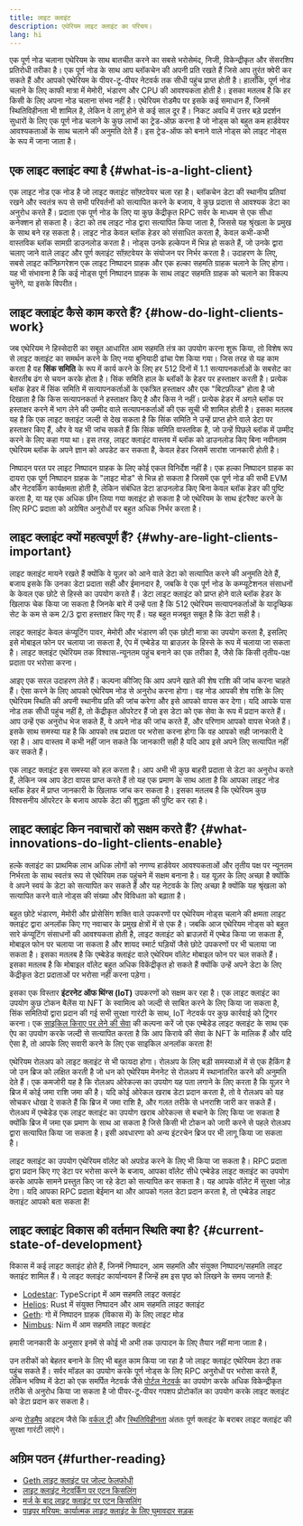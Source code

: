 ```yaml
---
title: लाइट क्लाइंट
description: एथेरियम लाइट क्लाइंट का परिचय।
lang: hi
---
```


एक पूर्ण नोड चलाना एथेरियम के साथ बातचीत करने का सबसे भरोसेमंद, निजी, विकेन्द्रीकृत और सेंसरशिप प्रतिरोधी तरीका है। एक पूर्ण नोड के साथ आप ब्लॉकचेन की अपनी प्रति रखते हैं जिसे आप तुरंत क्वेरी कर सकते हैं और आपको एथेरियम के पीयर-टू-पीयर नेटवर्क तक सीधी पहुंच प्राप्त होती है। हालाँकि, पूर्ण नोड चलाने के लिए काफी मात्रा में मेमोरी, भंडारण और CPU की आवश्यकता होती है। इसका मतलब है कि हर किसी के लिए अपना नोड चलाना संभव नहीं है। एथेरियम रोडमैप पर इसके कई समाधान हैं, जिनमें स्थितिविहीनता भी शामिल है, लेकिन वे लागू होने से कई साल दूर हैं। निकट अवधि में उत्तर बड़े प्रदर्शन सुधारों के लिए एक पूर्ण नोड चलाने के कुछ लाभों का ट्रेड-ऑफ़ करना है जो नोड्स को बहुत कम हार्डवेयर आवश्यकताओं के साथ चलाने की अनुमति देते हैं। इस ट्रेड-ऑफ को बनाने वाले नोड्स को लाइट नोड्स के रूप में जाना जाता है।

## एक लाइट क्लाइंट क्या है {#what-is-a-light-client}

एक लाइट नोड एक नोड है जो लाइट क्लाइंट सॉफ़्टवेयर चला रहा है। ब्लॉकचेन डेटा की स्थानीय प्रतियां रखने और स्वतंत्र रूप से सभी परिवर्तनों को सत्यापित करने के बजाय, वे कुछ प्रदाता से आवश्यक डेटा का अनुरोध करते हैं। प्रदाता एक पूर्ण नोड के लिए या कुछ केंद्रीकृत RPC सर्वर के माध्यम से एक सीधा कनेक्शन हो सकता है। डेटा को तब लाइट नोड द्वारा सत्यापित किया जाता है, जिससे यह श्रृंखला के प्रमुख के साथ बने रह सकता है। लाइट नोड केवल ब्लॉक हेडर को संसाधित करता है, केवल कभी-कभी वास्तविक ब्लॉक सामग्री डाउनलोड करता है। नोड्स उनके हल्केपन में भिन्न हो सकते हैं, जो उनके द्वारा चलाए जाने वाले लाइट और पूर्ण क्लाइंट सॉफ़्टवेयर के संयोजन पर निर्भर करता है। उदाहरण के लिए, सबसे लाइट कॉन्फ़िगरेशन एक लाइट निष्पादन ग्राहक और एक हल्का सहमति ग्राहक चलाने के लिए होगा। यह भी संभावना है कि कई नोड्स पूर्ण निष्पादन ग्राहक के साथ लाइट सहमति ग्राहक को चलाने का विकल्प चुनेंगे, या इसके विपरीत।

## लाइट क्लाइंट कैसे काम करते हैं? {#how-do-light-clients-work}

जब एथेरियम ने हिस्सेदारी का सबूत आधारित आम सहमति तंत्र का उपयोग करना शुरू किया, तो विशेष रूप से लाइट क्लाइंट का समर्थन करने के लिए नया बुनियादी ढांचा पेश किया गया। जिस तरह से यह काम करता है वह **सिंक समिति** के रूप में कार्य करने के लिए हर 512 दिनों में 1.1 सत्यापनकर्ताओं के सबसेट का बेतरतीब ढंग से चयन करके होता है। सिंक समिति हाल के ब्लॉकों के हेडर पर हस्ताक्षर करती है। प्रत्येक ब्लॉक हेडर में सिंक समिति में सत्यापनकर्ताओं के एकत्रित हस्ताक्षर और एक "बिटफ़ील्ड" होता है जो दिखाता है कि किस सत्यापनकर्ता ने हस्ताक्षर किए है और किस ने नहीं। प्रत्येक हेडर में अगले ब्लॉक पर हस्ताक्षर करने में भाग लेने की उम्मीद वाले सत्यापनकर्ताओं की एक सूची भी शामिल होती है। इसका मतलब यह है कि एक लाइट क्लाइंट जल्दी से देख सकता है कि सिंक समिति ने उन्हें प्राप्त होने वाले डेटा पर हस्ताक्षर किए हैं, और वे यह भी जांच सकते हैं कि सिंक समिति वास्तविक है, जो उन्हें पिछले ब्लॉक में उम्मीद करने के लिए कहा गया था। इस तरह, लाइट क्लाइंट वास्तव में ब्लॉक को डाउनलोड किए बिना नवीनतम एथेरियम ब्लॉक के अपने ज्ञान को अपडेट कर सकता है, केवल हेडर जिसमें सारांश जानकारी होती है।

निष्पादन परत पर लाइट निष्पादन ग्राहक के लिए कोई एकल विनिर्देश नहीं है। एक हल्का निष्पादन ग्राहक का दायरा एक पूर्ण निष्पादन ग्राहक के "लाइट मोड" से भिन्न हो सकता है जिसमें एक पूर्ण नोड की सभी EVM और नेटवर्किंग कार्यक्षमता होती है, लेकिन संबंधित डेटा डाउनलोड किए बिना केवल ब्लॉक हेडर की पुष्टि करता है, या यह एक अधिक छीन लिया गया क्लाइंट हो सकता है जो एथेरियम के साथ इंटरैक्ट करने के लिए RPC प्रदाता को अग्रेषित अनुरोधों पर बहुत अधिक निर्भर करता है।

## लाइट क्लाइंट क्यों महत्वपूर्ण हैं? {#why-are-light-clients-important}

लाइट क्लाइंट मायने रखते हैं क्योंकि वे यूज़र को आने वाले डेटा को सत्यापित करने की अनुमति देते हैं, बजाय इसके कि उनका डेटा प्रदाता सही और ईमानदार है, जबकि वे एक पूर्ण नोड के कम्प्यूटेशनल संसाधनों के केवल एक छोटे से हिस्से का उपयोग करते हैं। डेटा लाइट क्लाइंट को प्राप्त होने वाले ब्लॉक हेडर के खिलाफ चेक किया जा सकता है जिनके बारे में उन्हें पता है कि 512 एथेरियम सत्यापनकर्ताओं के यादृच्छिक सेट के कम से कम 2/3 द्वारा हस्ताक्षर किए गए हैं। यह बहुत मजबूत सबूत है कि डेटा सही है।

लाइट क्लाइंट केवल कंप्यूटिंग पावर, मेमोरी और भंडारण की एक छोटी मात्रा का उपयोग करता है, इसलिए इसे मोबाइल फोन पर चलाया जा सकता है, ऐप में एम्बेडेड या ब्राउज़र के हिस्से के रूप में चलाया जा सकता है। लाइट क्लाइंट एथेरियम तक विश्वास-न्यूनतम पहुंच बनाने का एक तरीका है, जैसे कि किसी तृतीय-पक्ष प्रदाता पर भरोसा करना।

आइए एक सरल उदाहरण लेते हैं। कल्पना कीजिए कि आप अपने खाते की शेष राशि की जांच करना चाहते हैं। ऐसा करने के लिए आपको एथेरियम नोड से अनुरोध करना होगा। वह नोड आपकी शेष राशि के लिए एथेरियम स्थिति की अपनी स्थानीय प्रति की जांच करेगा और इसे आपको वापस कर देगा। यदि आपके पास नोड तक सीधी पहुंच नहीं है, तो केंद्रीकृत ऑपरेटर हैं जो इस डेटा को एक सेवा के रूप में प्रदान करते हैं। आप उन्हें एक अनुरोध भेज सकते हैं, वे अपने नोड की जांच करते हैं, और परिणाम आपको वापस भेजते हैं। इसके साथ समस्या यह है कि आपको तब प्रदाता पर भरोसा करना होगा कि वह आपको सही जानकारी दे रहा है। आप वास्तव में कभी नहीं जान सकते कि जानकारी सही है यदि आप इसे अपने लिए सत्यापित नहीं कर सकते हैं।

एक लाइट क्लाइंट इस समस्या को हल करता है। आप अभी भी कुछ बाहरी प्रदाता से डेटा का अनुरोध करते हैं, लेकिन जब आप डेटा वापस प्राप्त करते हैं तो यह एक प्रमाण के साथ आता है कि आपका लाइट नोड ब्लॉक हेडर में प्राप्त जानकारी के खिलाफ जांच कर सकता है। इसका मतलब है कि एथेरियम कुछ विश्वसनीय ऑपरेटर के बजाय आपके डेटा की शुद्धता की पुष्टि कर रहा है।

## लाइट क्लाइंट किन नवाचारों को सक्षम करते हैं? {#what-innovations-do-light-clients-enable}

हल्के क्लाइंट का प्राथमिक लाभ अधिक लोगों को नगण्य हार्डवेयर आवश्यकताओं और तृतीय पक्ष पर न्यूनतम निर्भरता के साथ स्वतंत्र रूप से एथेरियम तक पहुंचने में सक्षम बनाना है। यह यूज़र के लिए अच्छा है क्योंकि वे अपने स्वयं के डेटा को सत्यापित कर सकते हैं और यह नेटवर्क के लिए अच्छा है क्योंकि यह श्रृंखला को सत्यापित करने वाले नोड्स की संख्या और विविधता को बढ़ाता है।

बहुत छोटे भंडारण, मेमोरी और प्रोसेसिंग शक्ति वाले उपकरणों पर एथेरियम नोड्स चलाने की क्षमता लाइट क्लाइंट द्वारा अनलॉक किए गए नवाचार के प्रमुख क्षेत्रों में से एक है। जबकि आज एथेरियम नोड्स को बहुत सारे कंप्यूटिंग संसाधनों की आवश्यकता होती है, लाइट क्लाइंट को ब्राउज़रों में एम्बेड किया जा सकता है, मोबाइल फोन पर चलाया जा सकता है और शायद स्मार्ट घड़ियों जैसे छोटे उपकरणों पर भी चलाया जा सकता है। इसका मतलब है कि एम्बेडेड क्लाइंट वाले एथेरियम वॉलेट मोबाइल फोन पर चल सकते हैं। इसका मतलब है कि मोबाइल वॉलेट बहुत अधिक विकेंद्रीकृत हो सकते हैं क्योंकि उन्हें अपने डेटा के लिए केंद्रीकृत डेटा प्रदाताओं पर भरोसा नहीं करना पड़ेगा।

इसका एक विस्तार **इंटरनेट ऑफ थिंग्स (IoT)** उपकरणों को सक्षम कर रहा है। एक लाइट क्लाइंट का उपयोग कुछ टोकन बैलेंस या NFT के स्वामित्व को जल्दी से साबित करने के लिए किया जा सकता है, सिंक समितियों द्वारा प्रदान की गई सभी सुरक्षा गारंटी के साथ, IoT नेटवर्क पर कुछ कार्रवाई को ट्रिगर करना। एक [साइकिल किराए पर लेने की सेवा](https://youtu.be/ZHNrAXf3RDE?t=929) की कल्पना करें जो एक एम्बेडेड लाइट क्लाइंट के साथ एक ऐप का उपयोग करके जल्दी से सत्यापित करता है कि आप किराये की सेवा के NFT के मालिक हैं और यदि ऐसा है, तो आपके लिए सवारी करने के लिए एक साइकिल अनलॉक करता है!

एथेरियम रोलअप को लाइट क्लाइंट से भी फायदा होगा। रोलअप के लिए बड़ी समस्याओं में से एक हैकिंग है जो उन ब्रिज को लक्षित करती है जो धन को एथेरियम मेननेट से रोलअप में स्थानांतरित करने की अनुमति देते हैं। एक कमजोरी यह है कि रोलअप ओरेकल्स का उपयोग यह पता लगाने के लिए करता है कि यूज़र ने ब्रिज में कोई जमा राशि जमा की है। यदि कोई ओरेकल खराब डेटा प्रदान करता है, तो वे रोलअप को यह सोचकर धोखा दे सकते हैं कि ब्रिज में जमा राशि है, और गलत तरीके से धनराशि जारी कर सकते हैं। रोलअप में एम्बेडेड एक लाइट क्लाइंट का उपयोग खराब ओरेकल्स से बचाने के लिए किया जा सकता है क्योंकि ब्रिज में जमा एक प्रमाण के साथ आ सकता है जिसे किसी भी टोकन को जारी करने से पहले रोलअप द्वारा सत्यापित किया जा सकता है। इसी अवधारणा को अन्य इंटरचेन ब्रिज पर भी लागू किया जा सकता है।

लाइट क्लाइंट का उपयोग एथेरियम वॉलेट को अपग्रेड करने के लिए भी किया जा सकता है। RPC प्रदाता द्वारा प्रदान किए गए डेटा पर भरोसा करने के बजाय, आपका वॉलेट सीधे एम्बेडेड लाइट क्लाइंट का उपयोग करके आपके सामने प्रस्तुत किए जा रहे डेटा को सत्यापित कर सकता है। यह आपके वॉलेट में सुरक्षा जोड़ देगा। यदि आपका RPC प्रदाता बेईमान था और आपको गलत डेटा प्रदान करता है, तो एम्बेडेड लाइट क्लाइंट आपको बता सकता है!

## लाइट क्लाइंट विकास की वर्तमान स्थिति क्या है? {#current-state-of-development}

विकास में कई लाइट क्लाइंट होते हैं, जिनमें निष्पादन, आम सहमति और संयुक्त निष्पादन/सहमति लाइट क्लाइंट शामिल हैं। ये लाइट क्लाइंट कार्यान्वयन हैं जिन्हें हम इस पृष्ठ को लिखने के समय जानते हैं:

- [Lodestar](https://github.com/ChainSafe/lodestar/tree/unstable/packages/light-client): TypeScript में आम सहमति लाइट क्लाइंट
- [Helios](https://github.com/a16z/helios): Rust में संयुक्त निष्पादन और आम सहमति लाइट क्लाइंट
- [Geth](https://github.com/ethereum/go-ethereum/tree/master/beacon/light): गो में निष्पादन ग्राहक (विकास में) के लिए लाइट मोड
- [Nimbus](https://nimbus.guide/el-light-client.html): Nim में आम सहमति लाइट क्लाइंट

हमारी जानकारी के अनुसार इनमें से कोई भी अभी तक उत्पादन के लिए तैयार नहीं माना जाता है।

उन तरीकों को बेहतर बनाने के लिए भी बहुत काम किया जा रहा है जो लाइट क्लाइंट एथेरियम डेटा तक पहुंच सकते हैं। सर्वर मॉडल का उपयोग करके पूर्ण नोड्स के लिए RPC अनुरोधों पर भरोसा करते हैं, लेकिन भविष्य में डेटा को एक समर्पित नेटवर्क जैसे [पोर्टल नेटवर्क](https://www.ethportal.net/) का उपयोग करके अधिक विकेन्द्रीकृत तरीके से अनुरोध किया जा सकता है जो पीयर-टू-पीयर गपशप प्रोटोकॉल का उपयोग करके लाइट क्लाइंट को डेटा प्रदान कर सकता है।

अन्य [रोडमैप](/roadmap/) आइटम जैसे कि [वर्कल ट्री](/roadmap/verkle-trees/) और [स्थितिविहीनता](/roadmap/statelessness/) अंततः पूर्ण क्लाइंट के बराबर लाइट क्लाइंट की सुरक्षा गारंटी लाएंगे।

## अग्रिम पठन {#further-reading}

- [Geth लाइट क्लाइंट पर जोल्ट फेलफोधी](https://www.youtube.com/watch?v=EPZeFXau-RE)
- [लाइट क्लाइंट नेटवर्किंग पर एटन किसलिंग](https://www.youtube.com/watch?v=85MeiMA4dD8)
- [मर्ज के बाद लाइट क्लाइंट पर एटन किसलिंग](https://www.youtube.com/watch?v=ZHNrAXf3RDE)
- [पाइपर मरियम: कार्यात्मक लाइट क्लाइंट के लिए घुमावदार सड़क](https://snakecharmers.ethereum.org/the-winding-road-to-functional-light-clients/)
